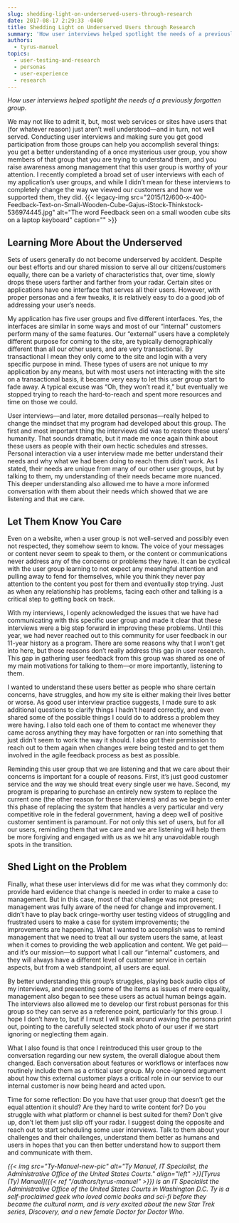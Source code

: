 ```yaml
---
slug: shedding-light-on-underserved-users-through-research
date: 2017-08-17 2:29:33 -0400
title: Shedding Light on Underserved Users through Research
summary: 'How user interviews helped spotlight the needs of a previously forgotten group.  We may not like to admit it, but, most web services or sites have users that (for whatever reason) just aren’t well understood&mdash;and in turn, not well served. Conducting user interviews and making sure you get good participation from those groups can help'
authors:
  - tyrus-manuel
topics:
  - user-testing-and-research
  - personas
  - user-experience
  - research
---
```


_How user interviews helped spotlight the needs of a previously forgotten group._

We may not like to admit it, but, most web services or sites have users that (for whatever reason) just aren’t well understood—and in turn, not well served. Conducting user interviews and making sure you get good participation from those groups can help you accomplish several things: you get a better understanding of a once mysterious user group, you show members of that group that you are trying to understand them, and you raise awareness among management that this user group is worthy of your attention. I recently completed a broad set of user interviews with each of my application’s user groups, and while I didn’t mean for these interviews to completely change the way we viewed our customers and how we supported them, they did. {{< legacy-img src="2015/12/600-x-400-Feedback-Text-on-Small-Wooden-Cube-Gajus-iStock-Thinkstock-536974445.jpg" alt="The word Feedback seen on a small wooden cube sits on a laptop keyboard" caption="" >}}

## Learning More About the Underserved

Sets of users generally do not become underserved by accident. Despite our best efforts and our shared mission to serve all our citizens/customers equally, there can be a variety of characteristics that, over time, slowly drops these users farther and farther from your radar. Certain sites or applications have one interface that serves all their users. However, with proper personas and a few tweaks, it is relatively easy to do a good job of addressing your user’s needs.

My application has five user groups and five different interfaces. Yes, the interfaces are similar in some ways and most of our “internal” customers perform many of the same features. Our “external” users have a completely different purpose for coming to the site, are typically demographically different than all our other users, and are very transactional. By transactional I mean they only come to the site and login with a very specific purpose in mind. These types of users are not unique to my application by any means, but with most users not interacting with the site on a transactional basis, it became very easy to let this user group start to fade away. A typical excuse was “Oh, they won’t read it,” but eventually we stopped trying to reach the hard-to-reach and spent more resources and time on those we could.

User interviews—and later, more detailed personas—really helped to change the mindset that my program had developed about this group. The first and most important thing the interviews did was to restore these users’ humanity. That sounds dramatic, but it made me once again think about these users as people with their own hectic schedules and stresses. Personal interaction via a user interview made me better understand their needs and why what we had been doing to reach them didn’t work. As I stated, their needs are unique from many of our other user groups, but by talking to them, my understanding of their needs became more nuanced. This deeper understanding also allowed me to have a more informed conversation with them about their needs which showed that we are listening and that we care.

## Let Them Know You Care

Even on a website, when a user group is not well-served and possibly even not respected, they somehow seem to know. The voice of your messages or content never seem to speak to them, or the content or communications never address any of the concerns or problems they have. It can be cyclical with the user group learning to not expect any meaningful attention and pulling away to fend for themselves, while you think they never pay attention to the content you post for them and eventually stop trying. Just as when any relationship has problems, facing each other and talking is a critical step to getting back on track.

With my interviews, I openly acknowledged the issues that we have had communicating with this specific user group and made it clear that these interviews were a big step forward in improving these problems. Until this year, we had never reached out to this community for user feedback in our 11-year history as a program. There are some reasons why that I won’t get into here, but those reasons don’t really address this gap in user research. This gap in gathering user feedback from this group was shared as one of my main motivations for talking to them—or more importantly, listening to them.

I wanted to understand these users better as people who share certain concerns, have struggles, and how my site is either making their lives better or worse. As good user interview practice suggests, I made sure to ask additional questions to clarify things I hadn’t heard correctly, and even shared some of the possible things I could do to address a problem they were having. I also told each one of them to contact me whenever they came across anything they may have forgotten or ran into something that just didn’t seem to work the way it should. I also got their permission to reach out to them again when changes were being tested and to get them involved in the agile feedback process as best as possible.

Reminding this user group that we are listening and that we care about their concerns is important for a couple of reasons. First, it’s just good customer service and the way we should treat every single user we have. Second, my program is preparing to purchase an entirely new system to replace the current one (the other reason for these interviews) and as we begin to enter this phase of replacing the system that handles a very particular and very competitive role in the federal government, having a deep well of positive customer sentiment is paramount. For not only this set of users, but for all our users, reminding them that we care and we are listening will help them be more forgiving and engaged with us as we hit any unavoidable rough spots in the transition.

## Shed Light on the Problem

Finally, what these user interviews did for me was what they commonly do: provide hard evidence that change is needed in order to make a case to management. But in this case, most of that challenge was not present; management was fully aware of the need for change and improvement. I didn’t have to play back cringe-worthy user testing videos of struggling and frustrated users to make a case for system improvements; the improvements are happening. What I wanted to accomplish was to remind management that we need to treat all our system users the same, at least when it comes to providing the web application and content. We get paid—and it’s our mission—to support what I call our “internal” customers, and they will always have a different level of customer service in certain aspects, but from a web standpoint, all users are equal.

By better understanding this group’s struggles, playing back audio clips of my interviews, and presenting some of the items as issues of mere equality, management also began to see these users as actual human beings again. The interviews also allowed me to develop our first robust personas for this group so they can serve as a reference point, particularly for this group. I hope I don’t have to, but if I must I will walk around waving the persona print out, pointing to the carefully selected stock photo of our user if we start ignoring or neglecting them again.

What I also found is that once I reintroduced this user group to the conversation regarding our new system, the overall dialogue about them changed. Each conversation about features or workflows or interfaces now routinely include them as a critical user group. My once-ignored argument about how this external customer plays a critical role in our service to our internal customer is now being heard and acted upon.

Time for some reflection: Do you have that user group that doesn’t get the equal attention it should? Are they hard to write content for? Do you struggle with what platform or channel is best suited for them? Don’t give up, don’t let them just slip off your radar. I suggest doing the opposite and reach out to start scheduling some user interviews. Talk to them about your challenges and their challenges, understand them better as humans and users in hopes that you can then better understand how to support them and communicate with them.

_{{< img src="Ty-Manuel-new-pic" alt="Ty Manuel, IT Specialist, the Administrative Office of the United States Courts." align="left" >}}[Tyrus (Ty) Manuel]({{< ref "/authors/tyrus-manuel" >}}) is an IT Specialist  the Administrative Office of the United States Courts in Washington D.C. Ty is a self-proclaimed geek who loved comic books and sci-fi before they became the cultural norm, and is very excited about the new Star Trek series, Discovery, and a new female Doctor for Doctor Who._
